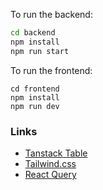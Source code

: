 To run the backend:

```bash
cd backend
npm install
npm run start
```
To run the frontend:
```
cd frontend
npm install
npm run dev
```

### Links

- [Tanstack Table](https://tanstack.com/table/v7)
- [Tailwind.css](https://tailwindcss.com/)
- [React Query](https://tanstack.com/query/v3)

